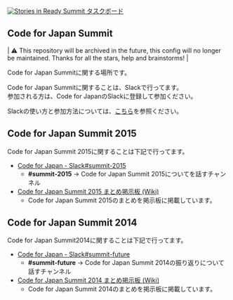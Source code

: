 [![Stories in Ready](https://badge.waffle.io/codeforjapan/governance.png?label=ready&title=Ready) Summit タスクボード](https://waffle.io/codeforjapan/summit)

Code for Japan Summit
-----
| ⚠️ This repository will be archived in the future, this config will no longer be maintained. Thanks for all the stars, help and brainstorms! |

Code for Japan Summitに関する場所です。

Code for Japan Summitに関することは、Slackで行ってます。  
参加される方は、Code for JapanのSlackに登録して参加ください。

Slackの使い方と参加方法については、[こちら][1]を参照ください。

[1]:https://github.com/codeforjapan/noticeboard/wiki#slack

Code for Japan Summit 2015
------------

Code for Japan Summit 2015に関することは下記で行ってます。

* [Code for Japan - Slack#summit-2015][5]
    - **#summit-2015** -> Code for Japan Summit 2015についてを話すチャンネル
* [Code for Japan Summit 2015 まとめ掲示板 (Wiki)][6]
  - Code for Japan Summit 2015のまとめを掲示板に掲載しています。

[5]:https://cfj.slack.com/messages/summit-2015/
[6]:https://github.com/codeforjapan/summit/wiki/Code-for-Japan-Summit-2015-%E3%81%BE%E3%81%A8%E3%82%81%E6%8E%B2%E7%A4%BA%E6%9D%BF-(Wiki)

Code for Japan Summit 2014
------------

Code for Japan Summit2014に関することは下記で行ってます。

* [Code for Japan - Slack#summit-future][3]
    - **#summit-future** -> Code for Japan Summit 2014の振り返りについて話すチャンネル
* [Code for Japan Summit 2014 まとめ掲示板 (Wiki)][4]
    - Code for Japan Summit 2014のまとめを掲示板に掲載しています。

[3]:https://cfj.slack.com/messages/summit-future/
[4]:https://github.com/codeforjapan/summit/wiki/Code-for-Japan-Summit-2014-%E3%81%BE%E3%81%A8%E3%82%81%E6%8E%B2%E7%A4%BA%E6%9D%BF-(Wiki)

